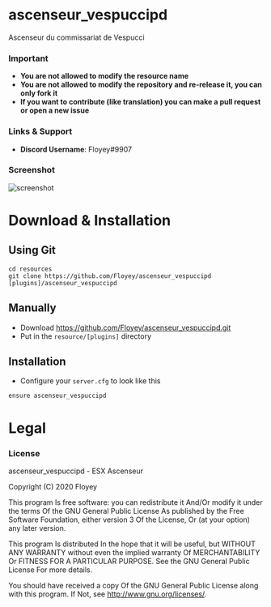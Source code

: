 # ascenseur_vespuccipd
Ascenseur du commissariat de Vespucci

### Important
- **You are not allowed to modify the resource name**
- **You are not allowed to modify the repository and re-release it, you can only fork it**
- **If you want to contribute (like translation) you can make a pull request or open a new issue**

### Links & Support
- **Discord Username**: Floyey#9907

### Screenshot

![screenshot](https://prnt.sc/rbpn4y.png)

# Download & Installation

## Using Git
```
cd resources
git clone https://github.com/Floyey/ascenseur_vespuccipd [plugins]/ascenseur_vespuccipd
```

## Manually
- Download https://github.com/Floyey/ascenseur_vespuccipd.git
- Put in the `resource/[plugins]` directory

## Installation
- Configure your `server.cfg` to look like this

```
ensure ascenseur_vespuccipd
```

# Legal

### License
ascenseur_vespuccipd - ESX Ascenseur

Copyright (C) 2020 Floyey

This program Is free software: you can redistribute it And/Or modify it under the terms Of the GNU General Public License As published by the Free Software Foundation, either version 3 Of the License, Or (at your option) any later version.

This program Is distributed In the hope that it will be useful, but WITHOUT ANY WARRANTY without even the implied warranty Of MERCHANTABILITY Or FITNESS FOR A PARTICULAR PURPOSE. See the GNU General Public License For more details.

You should have received a copy Of the GNU General Public License along with this program. If Not, see http://www.gnu.org/licenses/.
